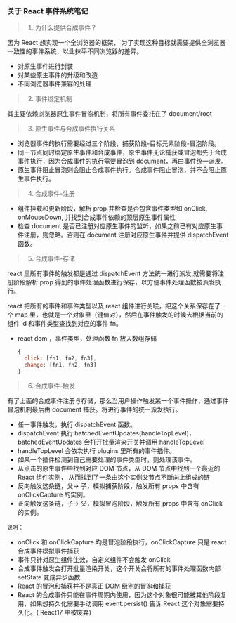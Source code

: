 ### 关于 React 事件系统笔记

> 1. 为什么提供合成事件？

因为 React 想实现一个全浏览器的框架， 为了实现这种目标就需要提供全浏览器一致性的事件系统，以此抹平不同浏览器的差异。

- 对原生事件进行封装
- 对某些原生事件的升级和改造
- 不同浏览器事件兼容的处理

> 2. 事件绑定机制

其主要依赖浏览器原生事件冒泡机制，将所有事件委托在了 document/root

> 3. 原生事件与合成事件执行关系

- 浏览器事件的执行需要经过三个阶段，捕获阶段-目标元素阶段-冒泡阶段。
- 同一节点同时绑定原生事件和合成事件，原生事件无论捕获或冒泡都先于合成事件执行，因为合成事件的执行需要冒泡到 document，再由事件统一派发。
- 原生事件阻止冒泡则会阻止合成事件执行。合成事件阻止冒泡，并不会阻止原生事件执行。

> 4. 合成事件-注册

- 组件挂载和更新阶段，解析 prop 并检查是否包含事件类型如 onClick, onMouseDown, 并找到合成事件依赖的顶层原生事件属性
- 检查 document 是否已注册对应原生事件的监听，如果之前已有对应原生事件注册，则忽略。否则在 document 注册对应原生事件并提供 dispatchEvent 函数。

> 5. 合成事件-存储

react 里所有事件的触发都是通过 dispatchEvent 方法统一进行派发,就需要将注册阶段解析 prop 得到的事件处理函数进行保存，以方便事件处理函数被派发执行。

react 把所有的事件和事件类型以及 react 组件进行关联，把这个关系保存在了一个 map 里，也就是一个对象里（键值对），然后在事件触发的时候去根据当前的组件 id 和事件类型查找到对应的事件 fn。

- react dom ，事件类型，处理函数 fn 放入数组存储
  ```js
  {
    click: [fn1, fn2, fn3],
    change: [fn1, fn2, fn3]
  }
  ```

> 6. 合成事件-触发

有了上面的合成事件注册与存储，那么当用户操作触发某一个事件操作，通过事件冒泡机制最后由 document 捕获。将进行事件的统一派发执行。

- 任一事件触发，执行 dispatchEvent 函数。
- dispatchEvent 执行 batchedEventUpdates(handleTopLevel)， batchedEventUpdates 会打开批量渲染开关并调用 handleTopLevel
- handleTopLevel 会依次执行 plugins 里所有的事件插件。
- 如果一个插件检测到自己需要处理的事件类型时，则处理该事件。
- 从点击的原生事件中找到对应 DOM 节点，从 DOM 节点中找到一个最近的 React 组件实例， 从而找到了一条由这个实例父节点不断向上组成的链
- 反向触发这条链，父-> 子，模拟捕获阶段，触发所有 props 中含有 onClickCapture 的实例。
- 正向触发这条链，子-> 父，模拟冒泡阶段，触发所有 props 中含有 onClick 的实例。

`说明`：

- onClick 和 onClickCapture 均是冒泡阶段执行，onClickCapture 只是 react 合成事件模拟事件捕获
- 事件只针对原生组件生效，自定义组件不会触发 onClick
- 合成事件触发会打开批量渲染开关，这个开关会将所有的事件处理函数内部 setState 变成异步函数
- React 的冒泡和捕获并不是真正 DOM 级别的冒泡和捕获
- React 的合成事件只能在事件周期内使用，因为这个对象很可能被其他阶段复用，如果想持久化需要手动调用 event.persist() 告诉 React 这个对象需要持久化。( React17 中被废弃)
